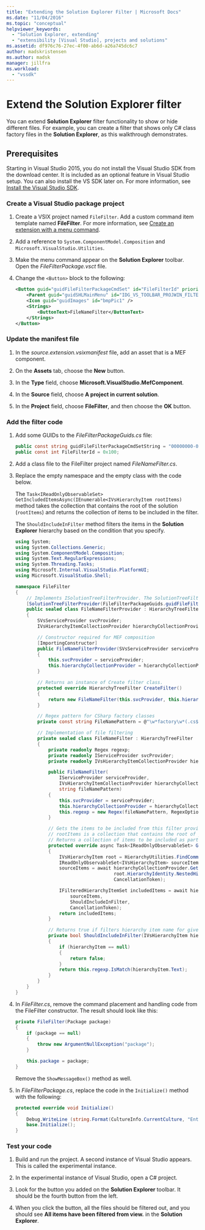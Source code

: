 ```yaml
---
title: "Extending the Solution Explorer Filter | Microsoft Docs"
ms.date: "11/04/2016"
ms.topic: "conceptual"
helpviewer_keywords:
  - "Solution Explorer, extending"
  - "extensibility [Visual Studio], projects and solutions"
ms.assetid: df976c76-27ec-4f00-ab6d-a26a745dc6c7
author: madskristensen
ms.author: madsk
manager: jillfra
ms.workload:
  - "vssdk"
---
```

# Extend the Solution Explorer filter
You can extend **Solution Explorer** filter functionality to show or hide different files. For example, you can create a filter that shows only C# class factory files in the **Solution Explorer**, as this walkthrough demonstrates.

## Prerequisites
 Starting in Visual Studio 2015, you do not install the Visual Studio SDK from the download center. It is included as an optional feature in Visual Studio setup. You can also install the VS SDK later on. For more information, see [Install the Visual Studio SDK](../extensibility/installing-the-visual-studio-sdk.md).

### Create a Visual Studio package project

1. Create a VSIX project named `FileFilter`. Add a custom command item template named **FileFilter**. For more information, see [Create an extension with a menu command](../extensibility/creating-an-extension-with-a-menu-command.md).

2. Add a reference to `System.ComponentModel.Composition` and `Microsoft.VisualStudio.Utilities`.

3. Make the menu command appear on the **Solution Explorer** toolbar. Open the *FileFilterPackage.vsct* file.

4. Change the `<Button>` block to the following:

    ```xml
    <Button guid="guidFileFilterPackageCmdSet" id="FileFilterId" priority="0x0400" type="Button">
        <Parent guid="guidSHLMainMenu" id="IDG_VS_TOOLBAR_PROJWIN_FILTERS" />
        <Icon guid="guidImages" id="bmpPic1" />
        <Strings>
            <ButtonText>FileNameFilter</ButtonText>
        </Strings>
    </Button>
    ```

### Update the manifest file

1. In the *source.extension.vsixmanifest* file, add an asset that is a MEF component.

2. On the **Assets** tab, choose the **New** button.

3. In the **Type** field, choose **Microsoft.VisualStudio.MefComponent**.

4. In the **Source** field, choose **A project in current solution**.

5. In the **Project** field, choose **FileFilter**, and then choose the **OK** button.

### Add the filter code

1. Add some GUIDs to the *FileFilterPackageGuids.cs* file:

    ```csharp
    public const string guidFileFilterPackageCmdSetString = "00000000-0000-0000-0000-00000000"; // get your GUID from the .vsct file
    public const int FileFilterId = 0x100;
    ```

2. Add a class file to the FileFilter project named *FileNameFilter.cs*.

3. Replace the empty namespace and the empty class with the code below.

     The `Task<IReadOnlyObservableSet> GetIncludedItemsAsync(IEnumerable<IVsHierarchyItem rootItems)` method takes the collection that contains the root of the solution (`rootItems`) and returns the collection of items to be included in the filter.

     The `ShouldIncludeInFilter` method filters the items in the **Solution Explorer** hierarchy based on the condition that you specify.

    ```csharp
    using System;
    using System.Collections.Generic;
    using System.ComponentModel.Composition;
    using System.Text.RegularExpressions;
    using System.Threading.Tasks;
    using Microsoft.Internal.VisualStudio.PlatformUI;
    using Microsoft.VisualStudio.Shell;

    namespace FileFilter
    {
        // Implements ISolutionTreeFilterProvider. The SolutionTreeFilterProvider attribute declares it as a MEF component
        [SolutionTreeFilterProvider(FileFilterPackageGuids.guidFileFilterPackageCmdSetString, (uint)(FileFilterPackageGuids.FileFilterId))]
        public sealed class FileNameFilterProvider : HierarchyTreeFilterProvider
        {
            SVsServiceProvider svcProvider;
            IVsHierarchyItemCollectionProvider hierarchyCollectionProvider;

            // Constructor required for MEF composition
            [ImportingConstructor]
            public FileNameFilterProvider(SVsServiceProvider serviceProvider, IVsHierarchyItemCollectionProvider hierarchyCollectionProvider)
            {
                this.svcProvider = serviceProvider;
                this.hierarchyCollectionProvider = hierarchyCollectionProvider;
            }

            // Returns an instance of Create filter class.
            protected override HierarchyTreeFilter CreateFilter()
            {
                return new FileNameFilter(this.svcProvider, this.hierarchyCollectionProvider, FileNamePattern);
            }

            // Regex pattern for CSharp factory classes
            private const string FileNamePattern = @"\w*factory\w*(.cs$)";

            // Implementation of file filtering
            private sealed class FileNameFilter : HierarchyTreeFilter
            {
                private readonly Regex regexp;
                private readonly IServiceProvider svcProvider;
                private readonly IVsHierarchyItemCollectionProvider hierarchyCollectionProvider;

                public FileNameFilter(
                    IServiceProvider serviceProvider,
                    IVsHierarchyItemCollectionProvider hierarchyCollectionProvider,
                    string fileNamePattern)
                {
                    this.svcProvider = serviceProvider;
                    this.hierarchyCollectionProvider = hierarchyCollectionProvider;
                    this.regexp = new Regex(fileNamePattern, RegexOptions.IgnoreCase);
                }

                // Gets the items to be included from this filter provider.
                // rootItems is a collection that contains the root of your solution
                // Returns a collection of items to be included as part of the filter
                protected override async Task<IReadOnlyObservableSet> GetIncludedItemsAsync(IEnumerable<IVsHierarchyItem> rootItems)
                {
                    IVsHierarchyItem root = HierarchyUtilities.FindCommonAncestor(rootItems);
                    IReadOnlyObservableSet<IVsHierarchyItem> sourceItems;
                    sourceItems = await hierarchyCollectionProvider.GetDescendantsAsync(
                                        root.HierarchyIdentity.NestedHierarchy,
                                        CancellationToken);

                    IFilteredHierarchyItemSet includedItems = await hierarchyCollectionProvider.GetFilteredHierarchyItemsAsync(
                        sourceItems,
                        ShouldIncludeInFilter,
                        CancellationToken);
                    return includedItems;
                }

                // Returns true if filters hierarchy item name for given filter; otherwise, false</returns>
                private bool ShouldIncludeInFilter(IVsHierarchyItem hierarchyItem)
                {
                    if (hierarchyItem == null)
                    {
                        return false;
                    }
                    return this.regexp.IsMatch(hierarchyItem.Text);
                }
            }
        }
    }

    ```

4. In *FileFilter.cs*, remove the command placement and handling code from the FileFilter constructor. The result should look like this:

    ```csharp
    private FileFilter(Package package)
    {
        if (package == null)
        {
            throw new ArgumentNullException("package");
        }

        this.package = package;
    }
    ```

     Remove the `ShowMessageBox()` method as well.

5. In *FileFilterPackage.cs*, replace the code in the `Initialize()` method with the following:

    ```csharp
    protected override void Initialize()
    {
        Debug.WriteLine (string.Format(CultureInfo.CurrentCulture, "Entering Initialize() of: {0}", this.ToString()));
        base.Initialize();
    }
    ```

### Test your code

1. Build and run the project. A second instance of Visual Studio appears. This is called the experimental instance.

2. In the experimental instance of Visual Studio, open a C# project.

3. Look for the button you added on the **Solution Explorer** toolbar. It should be the fourth button from the left.

4. When you click the button, all the files should be filtered out, and you should see **All items have been filtered from view.** in the **Solution Explorer**.